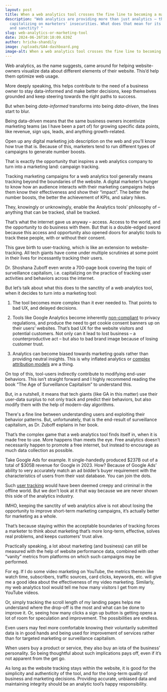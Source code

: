 ```yaml
---
layout: post
title: When a web analytics tool crosses the fine line to becoming a marketing tool
description: "Web analytics are providing more than just analytics – they're
  capitalizing on marketers' insecurities. What does that mean for its accuracy
  and sanctity? "
slug: web-analytics-or-marketing-tool
date: 2024-06-26T10:10:09.639Z
author: hricha-shandily
image: /uploads/GA4-dashboard.png
image-alt: When a web analytics tool crosses the fine line to becoming a marketing tool
---
```

Web analytics, as the name suggests, came around for helping website-owners visualize data about different elements of their website. This’d help them optimize web usage.

More deeply speaking, this helps contribute to the need of a business owner to stay data-informed and make better decisions, keep themselves grounded and keep steering towards the right paths to success.

But when being *data-informed* transforms into being *data-driven*, the lines start to blur.

Being data-driven means that the same business owners incentivize marketing teams (as I have been a part of) for growing specific data points, like revenue, sign ups, leads, and anything growth-related.

Open up any digital marketing job description on the web and you’ll know how true that is. Because of this, marketers tend to run different types of campaigns to generate number boosts.

That is exactly the opportunity that inspires a web analytics company to turn into a marketing land: campaign tracking.

Tracking marketing campaigns for a web analytics tool generally means tracking beyond the boundaries of the website. A digital marketer’s hunger to know how an audience interacts with their marketing campaigns helps them know their effectiveness and show their “impact”. The better the number boosts, the better the achievement of KPIs, and salary hikes.

They, knowingly or unknowingly, enable the Analytics tools’ philosophy of – anything that can be tracked, shall be tracked.

That’s what the internet gave us anyway – access. Access to the world, and the opportunity to do business with them. But that is a double-edged sword because this access and opportunity also opened doors for analytic tools to track these people, with or without their consent.

This gave birth to user-tracking, which is like an extension to website-tracking. All tech giants have come under multiple scrutinies at some point in their lives for incessantly tracking their users.

Dr. Shoshana Zuboff even wrote a 700-page book covering the topic of surveillance capitalism, i.e. capitalizing on the practice of tracking user activities and behaviors across the internet.

But let’s talk about what this does to the sanctity of a web analytics tool, when it decides to turn into a marketing tool:

1. The tool becomes more complex than it ever needed to. That points to bad UX, and delayed decisions.

2. Tools like Google Analytics become inherently [non-compliant](https://plausible.io/blog/google-analytics-gdpr) to privacy regulations, and produce the need to get cookie consent banners up on their users’ websites. That’s bad UX for the website visitors and potential customers. Not only can it lead to lost business – a counterproductive act – but also to bad brand image because of losing customer trust.

3. Analytics can become biased towards marketing goals rather than providing neutral insights. This is why inflated analytics or [complex attribution models](https://plausible.io/blog/ecommerce-revenue-attribution#downsides-of-using-the-data-driven-attribution-model) are a thing.

On top of this, tool-users indirectly contribute to modifying end-user behaviors. This isn’t straight forward and I highly recommend reading the book “The Age of Surveillance Capitalism” to understand this. 

But, in a nutshell, it means that tech giants (like GA in this matter) use their user-data surplus to not only track and predict their behaviors, but also modify them with the help of modern-day algorithms.

There's a fine line between understanding users and exploiting their behavior patterns. But, unfortunately, that is the end-result of surveillance capitalism, as Dr. Zuboff explains in her book.

That’s the complex game that a web analytics tool finds itself in, when it is made free to use. More happens than meets the eye. Free analytics doesn’t necessarily happen to promote a free internet, but instead to encourage as much data collection as possible.

Take Google Ads for example. It single-handedly produced $237B out of a total of $305B revenue for Google in 2023. How? Because of Google Ads’ ability to very accurately match an ad bidder’s buyer requirement with the characteristics of users from their vast database. You can join the dots.

Such [user tracking](https://plausible.io/blog/chrome-third-party-cookies) would have been deemed creepy and criminal in the offline world. But we don’t look at it that way because we are never shown this side of the analytics industry.

IMHO, keeping the sanctity of web analytics alive is not about losing the opportunity to improve short-term marketing campaigns, it’s actually better for marketing as a whole. 

That’s because staying within the acceptable boundaries of tracking forces a marketer to think about marketing that’s more long-term, effective, solves real problems, and keeps customers’ trust alive.

Practically speaking, a lot about marketing (and business) can still be measured with the help of website performance data, combined with other “vanity” metrics from platforms on which such campaigns may be performed.

For eg. If I do some video marketing on YouTube, the metrics therein like watch time, subscribers, traffic sources, card clicks, keywords, etc. will give me a good idea about the effectiveness of my video marketing. Similarly, my web analytics tool would tell me how many visitors I get from my YouTube videos.

Or, simply tracking the scroll length of my landing pages helps me understand where the drop-off is the most and what can be done to improve it. Or, seeing how many clicks a sign up button is getting opens a lot of room for speculation and improvement. The possibilities are endless.

Even users may feel more comfortable knowing their voluntarily submitted data is in good hands and being used for improvement of services rather than for targeted marketing or surveillance capitalism. 

When users buy a product or service, they also buy an iota of the business’ personality. So being thoughtful about such implications pays off, even if it’s not apparent from the get go.

As long as the website tracking stays within the website, it is good for the simplicity and authenticity of the tool, and for the long-term quality of business and marketing decisions. Providing accurate, unbiased data and maintaining integrity should be an analytic tool’s happy responsibility.